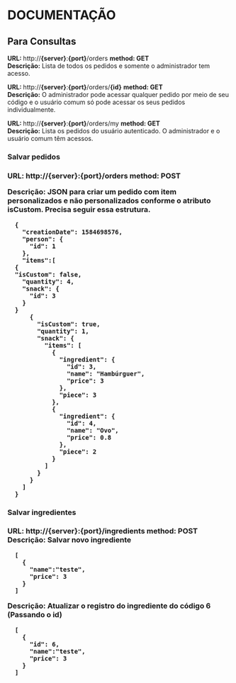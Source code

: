 # DOCUMENTAÇÃO

<h2>Para Consultas</h2>

<b>URL: </b> http://<b>{server}</b>:<b>{port}</b>/orders  <b>method: GET</b>
<br /> <b>Descrição:</b> Lista de todos os pedidos e somente o administrador tem acesso. 

<b>URL: </b> http://<b>{server}</b>:<b>{port}</b>/orders/<b>{id}</b>  <b>method: GET</b>
<br /> <b>Descrição:</b> O administrador pode acessar qualquer pedido por meio de seu código e o usuário comum só pode acessar os seus pedidos individualmente. 

<b>URL: </b> http://<b>{server}</b>:<b>{port}</b>/orders/my  <b>method: GET</b>
<br /> <b>Descrição:</b> Lista os pedidos do usuário autenticado. O administrador e o usuário comum têm acessos. 

<h3>Salvar pedidos<h3/>
  
<b>URL: </b> http://<b>{server}</b>:<b>{port}</b>/orders  <b>method: POST</b>

Descrição: JSON para criar um pedido com item personalizados e não personalizados conforme o atributo isCustom. Precisa seguir essa estrutura. 

```
  {
    "creationDate": 1584698576,
    "person": {
      "id": 1
    },
    "items":[
  {
  "isCustom": false,
    "quantity": 4,
    "snack": { 
      "id": 3
    }
  }
      {
        "isCustom": true,
        "quantity": 1,
        "snack": { 
          "items": [
            {
              "ingredient": {
                "id": 3,
                "name": "Hambúrguer",
                "price": 3							
              },
              "piece": 3
            },
            { 
              "ingredient": {
                "id": 4,
                "name": "Ovo",
                "price": 0.8							
              },
              "piece": 2
            }
          ]
        }
      }
    ]
  }
```

<h3>Salvar ingredientes<h3/>
  
<b>URL: </b> http://<b>{server}</b>:<b>{port}</b>/ingredients   <b>method: POST</b>
Descrição: Salvar novo ingrediente

```
  [
    {
      "name":"teste",
      "price": 3
    }
  ]
```

Descrição: Atualizar o registro do ingrediente do código 6 (Passando o id)

```
  [
    {
      "id": 6,
      "name":"teste",
      "price": 3
    }
  ]
```

